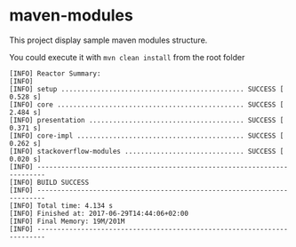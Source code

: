 # maven-modules

This project display sample maven modules structure.

You could execute it with
`mvn clean install` from the root folder

    [INFO] Reactor Summary:
    [INFO]
    [INFO] setup .............................................. SUCCESS [  0.528 s]
    [INFO] core ............................................... SUCCESS [  2.484 s]
    [INFO] presentation ....................................... SUCCESS [  0.371 s]
    [INFO] core-impl .......................................... SUCCESS [  0.262 s]
    [INFO] stackoverflow-modules .............................. SUCCESS [  0.020 s]
    [INFO] ------------------------------------------------------------------------
    [INFO] BUILD SUCCESS
    [INFO] ------------------------------------------------------------------------
    [INFO] Total time: 4.134 s
    [INFO] Finished at: 2017-06-29T14:44:06+02:00
    [INFO] Final Memory: 19M/201M
    [INFO] ------------------------------------------------------------------------
